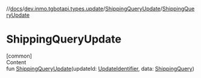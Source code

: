 //[docs](../../../index.md)/[dev.inmo.tgbotapi.types.update](../index.md)/[ShippingQueryUpdate](index.md)/[ShippingQueryUpdate](-shipping-query-update.md)



# ShippingQueryUpdate  
[common]  
Content  
fun [ShippingQueryUpdate](-shipping-query-update.md)(updateId: [UpdateIdentifier](../../dev.inmo.tgbotapi.types/index.md#%5Bdev.inmo.tgbotapi.types%2FUpdateIdentifier%2F%2F%2FPointingToDeclaration%2F%5D%2FClasslikes%2F625018081), data: [ShippingQuery](../../dev.inmo.tgbotapi.types.payments/-shipping-query/index.md))  




